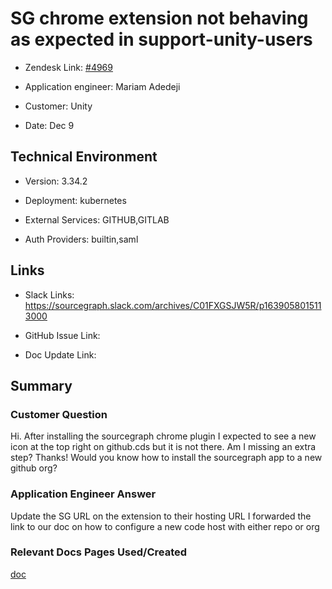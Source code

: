 

# SG chrome extension not behaving as expected in support-unity-users <!-- Ticket Title  Hint: include keywords to make it searchable -->



- Zendesk Link: [#4969](https://sourcegraph.zendesk.com/agent/tickets/4969)

- Application engineer: Mariam Adedeji

- Customer: Unity <!-- Redact if this contains personally identifying information -->

- Date: Dec 9


<!-- Data populated from integration, speak to Ben Gordon or Michael Bali if not working -->

<!-- During Internal team trial, fill missing data manually (we are waiting for all data to sync) -->



## Technical Environment

- Version: 3.34.2​

- Deployment: kubernetes

- External Services: GITHUB,GITLAB

- Auth Providers: builtin,saml





## Links
<!-- Data for application engineer manual entry -->
- Slack Links: https://sourcegraph.slack.com/archives/C01FXGSJW5R/p1639058015113000

- GitHub Issue Link:

- Doc Update Link:



## Summary

### Customer Question

Hi. After installing the sourcegraph chrome plugin I expected to see a new icon at the top right on github.cds but it is not there. Am I missing an extra step? Thanks!
Would you know how to install the sourcegraph app to a new github org?


### Application Engineer Answer

Update the SG URL on the extension to their hosting URL
I forwarded the link to our doc on how to configure a new code host with either repo or org



### Relevant Docs Pages Used/Created

[doc](https://docs.sourcegraph.com/admin/external_service/github)
